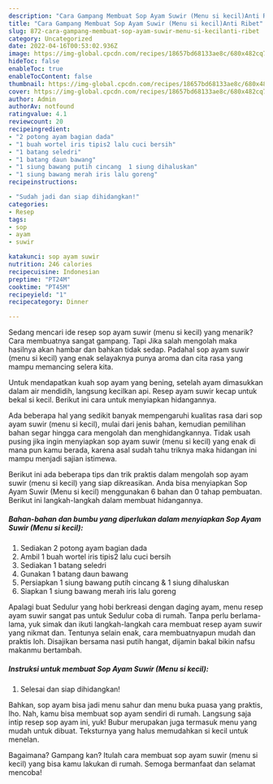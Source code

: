 ```yaml
---
description: "Cara Gampang Membuat Sop Ayam Suwir (Menu si kecil)Anti Ribet"
title: "Cara Gampang Membuat Sop Ayam Suwir (Menu si kecil)Anti Ribet"
slug: 872-cara-gampang-membuat-sop-ayam-suwir-menu-si-kecilanti-ribet
category: Uncategorized
date: 2022-04-16T00:53:02.936Z
image: https://img-global.cpcdn.com/recipes/18657bd68133ae8c/680x482cq70/sop-ayam-suwir-menu-si-kecil-foto-resep-utama.jpg
hideToc: false
enableToc: true
enableTocContent: false
thumbnail: https://img-global.cpcdn.com/recipes/18657bd68133ae8c/680x482cq70/sop-ayam-suwir-menu-si-kecil-foto-resep-utama.jpg
cover: https://img-global.cpcdn.com/recipes/18657bd68133ae8c/680x482cq70/sop-ayam-suwir-menu-si-kecil-foto-resep-utama.jpg
author: Admin
authorAv: notfound
ratingvalue: 4.1
reviewcount: 20
recipeingredient:
- "2 potong ayam bagian dada"
- "1 buah wortel iris tipis2 lalu cuci bersih"
- "1 batang seledri"
- "1 batang daun bawang"
- "1 siung bawang putih cincang  1 siung dihaluskan"
- "1 siung bawang merah iris lalu goreng"
recipeinstructions:

- "Sudah jadi dan siap dihidangkan!"
categories:
- Resep
tags:
- sop
- ayam
- suwir

katakunci: sop ayam suwir 
nutrition: 246 calories
recipecuisine: Indonesian
preptime: "PT24M"
cooktime: "PT45M"
recipeyield: "1"
recipecategory: Dinner

---
```



Sedang mencari ide resep sop ayam suwir (menu si kecil) yang menarik? Cara membuatnya sangat gampang. Tapi Jika salah mengolah maka hasilnya akan hambar dan bahkan tidak sedap. Padahal sop ayam suwir (menu si kecil) yang enak selayaknya punya aroma dan cita rasa yang mampu memancing selera kita.


Untuk mendapatkan kuah sop ayam yang bening, setelah ayam dimasukkan dalam air mendidih, langsung kecilkan api. Resep ayam suwir kecap untuk bekal si kecil. Berikut ini cara untuk menyiapkan hidangannya.

Ada beberapa hal yang sedikit banyak mempengaruhi kualitas rasa dari sop ayam suwir (menu si kecil), mulai dari jenis bahan, kemudian pemilihan bahan segar hingga cara mengolah dan menghidangkannya. Tidak usah pusing jika ingin menyiapkan sop ayam suwir (menu si kecil) yang enak di mana pun kamu berada, karena asal sudah tahu triknya maka hidangan ini mampu menjadi sajian istimewa.


Berikut ini ada beberapa tips dan trik praktis dalam mengolah sop ayam suwir (menu si kecil) yang siap dikreasikan. Anda bisa menyiapkan Sop Ayam Suwir (Menu si kecil) menggunakan 6 bahan dan 0 tahap pembuatan. Berikut ini langkah-langkah dalam membuat hidangannya.

<!--inarticleads1-->

##### Bahan-bahan dan bumbu yang diperlukan dalam menyiapkan Sop Ayam Suwir (Menu si kecil):

1. Sediakan 2 potong ayam bagian dada
1. Ambil 1 buah wortel iris tipis2 lalu cuci bersih
1. Sediakan 1 batang seledri
1. Gunakan 1 batang daun bawang
1. Persiapkan 1 siung bawang putih cincang &amp; 1 siung dihaluskan
1. Siapkan 1 siung bawang merah iris lalu goreng


Apalagi buat Sedulur yang hobi berkreasi dengan daging ayam, menu resep ayam suwir sangat pas untuk Sedulur coba di rumah. Tanpa perlu berlama-lama, yuk simak dan ikuti langkah-langkah cara membuat resep ayam suwir yang nikmat dan. Tentunya selain enak, cara membuatnyapun mudah dan praktis loh. Disajikan bersama nasi putih hangat, dijamin bakal bikin nafsu makanmu bertambah. 

<!--inarticleads2-->

##### Instruksi untuk membuat Sop Ayam Suwir (Menu si kecil):


1. Selesai dan siap dihidangkan!

Bahkan, sop ayam bisa jadi menu sahur dan menu buka puasa yang praktis, lho. Nah, kamu bisa membuat sop ayam sendiri di rumah. Langsung saja intip resep sop ayam ini, yuk! Bubur merupakan juga termasuk menu yang mudah untuk dibuat. Teksturnya yang halus memudahkan si kecil untuk menelan. 

Bagaimana? Gampang kan? Itulah cara membuat sop ayam suwir (menu si kecil) yang bisa kamu lakukan di rumah. Semoga bermanfaat dan selamat mencoba!
